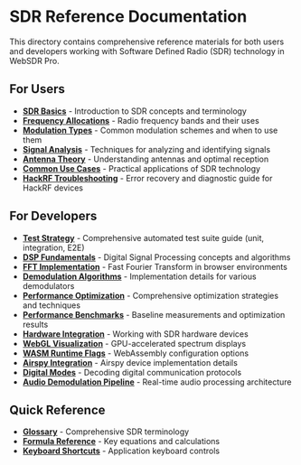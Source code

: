 # SDR Reference Documentation

This directory contains comprehensive reference materials for both users and developers working with Software Defined Radio (SDR) technology in WebSDR Pro.

## For Users

- **[SDR Basics](./sdr-basics.md)** - Introduction to SDR concepts and terminology
- **[Frequency Allocations](./frequency-allocations.md)** - Radio frequency bands and their uses
- **[Modulation Types](./modulation-types.md)** - Common modulation schemes and when to use them
- **[Signal Analysis](./signal-analysis.md)** - Techniques for analyzing and identifying signals
- **[Antenna Theory](./antenna-theory.md)** - Understanding antennas and optimal reception
- **[Common Use Cases](./common-use-cases.md)** - Practical applications of SDR technology
- **[HackRF Troubleshooting](./hackrf-troubleshooting.md)** - Error recovery and diagnostic guide for HackRF devices

## For Developers

- **[Test Strategy](./test-strategy.md)** - Comprehensive automated test suite guide (unit, integration, E2E)
- **[DSP Fundamentals](./dsp-fundamentals.md)** - Digital Signal Processing concepts and algorithms
- **[FFT Implementation](./fft-implementation.md)** - Fast Fourier Transform in browser environments
- **[Demodulation Algorithms](./demodulation-algorithms.md)** - Implementation details for various demodulators
- **[Performance Optimization](./performance-optimization.md)** - Comprehensive optimization strategies and techniques
- **[Performance Benchmarks](./performance-benchmarks.md)** - Baseline measurements and optimization results
- **[Hardware Integration](./hardware-integration.md)** - Working with SDR hardware devices
- **[WebGL Visualization](./webgl-visualization.md)** - GPU-accelerated spectrum displays
- **[WASM Runtime Flags](./wasm-runtime-flags.md)** - WebAssembly configuration options
- **[Airspy Integration](./airspy-integration.md)** - Airspy device implementation details
- **[Digital Modes](./digital-modes.md)** - Decoding digital communication protocols
- **[Audio Demodulation Pipeline](./audio-demodulation-pipeline.md)** - Real-time audio processing architecture

## Quick Reference

- **[Glossary](./glossary.md)** - Comprehensive SDR terminology
- **[Formula Reference](./formula-reference.md)** - Key equations and calculations
- **[Keyboard Shortcuts](./keyboard-shortcuts.md)** - Application keyboard controls
